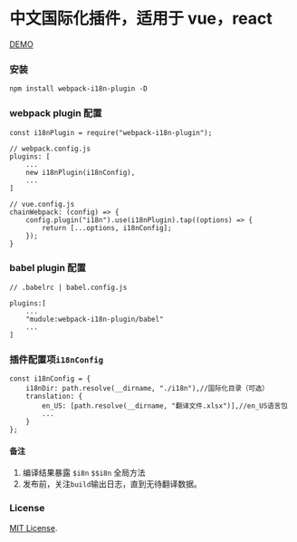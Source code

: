 # 中文国际化插件，适用于 vue，react

[DEMO](./demo)

### 安装

```
npm install webpack-i18n-plugin -D
```

### webpack plugin 配置

```
const i18nPlugin = require("webpack-i18n-plugin");

// webpack.config.js
plugins: [
    ...
    new i18nPlugin(i18nConfig),
    ...
]

// vue.config.js
chainWebpack: (config) => {
    config.plugin("i18n").use(i18nPlugin).tap((options) => {
        return [...options, i18nConfig];
    });
}
```
### babel plugin 配置

```
// .babelrc | babel.config.js

plugins:[
    ...
    "mudule:webpack-i18n-plugin/babel"
    ...
]
```

### 插件配置项`i18nConfig`

```
const i18nConfig = {    
    i18nDir: path.resolve(__dirname, "./i18n"),//国际化目录（可选）
    translation: {
        en_US: [path.resolve(__dirname, "翻译文件.xlsx")],//en_US语言包
        ...
    }
};
```

#### 备注

1. 编译结果暴露 `$i8n` `$$i8n` 全局方法
2. 发布前，关注`build`输出日志，直到无待翻译数据。

### License

[MIT License](./LICENSE).
